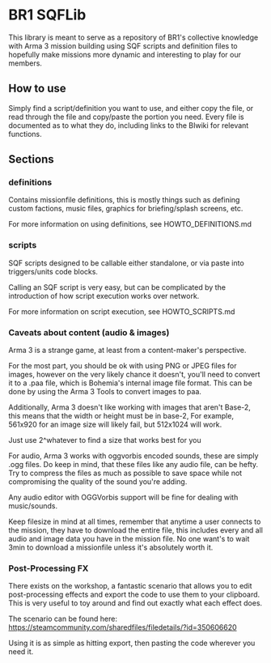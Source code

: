 # BR1 SQFLib

This library is meant to serve as a repository of BR1's collective knowledge with Arma 3 mission building using SQF scripts and definition files to hopefully make missions more dynamic and interesting to play for our members.

## How to use

Simply find a script/definition you want to use, and either copy the file, or read through the file and copy/paste the portion you need. Every file is documented as to what they do, including links to the BIwiki for relevant functions.

## Sections

### definitions

Contains missionfile definitions, this is mostly things such as defining custom factions, music files, graphics for briefing/splash screens, etc.

For more information on using definitions, see HOWTO_DEFINITIONS.md

### scripts

SQF scripts designed to be callable either standalone, or via paste into triggers/units code blocks.

Calling an SQF script is very easy, but can be complicated by the introduction of how script execution works over network.

For more information on script execution, see HOWTO_SCRIPTS.md

### Caveats about content (audio & images)

Arma 3 is a strange game, at least from a content-maker's perspective.

For the most part, you should be ok with using PNG or JPEG files for images, however on the very likely chance it doesn't, you'll need to convert it to a .paa file, which is Bohemia's internal image file format. This can be done by using the Arma 3 Tools to convert images to paa.

Additionally, Arma 3 doesn't like working with images that aren't Base-2, this means that the width or height must be in base-2, For example, 561x920 for an image size will likely fail, but 512x1024 will work.

Just use 2^whatever to find a size that works best for you

For audio, Arma 3 works with oggvorbis encoded sounds, these are simply .ogg files. Do keep in mind, that these files like any audio file, can be hefty. Try to compress the files as much as possible to save space while not compromising the quality of the sound you're adding.

Any audio editor with OGGVorbis support will be fine for dealing with music/sounds.

Keep filesize in mind at all times, remember that anytime a user connects to the mission, they have to download the entire file, this includes every and all audio and image data you have in the mission file. No one want's to wait 3min to download a missionfile unless it's absolutely worth it.

### Post-Processing FX

There exists on the workshop, a fantastic scenario that allows you to edit post-processing effects and export the code to use them to your clipboard. This is very useful to toy around and find out exactly what each effect does.

The scenario can be found here: <https://steamcommunity.com/sharedfiles/filedetails/?id=350606620>

Using it is as simple as hitting export, then pasting the code wherever you need it.
